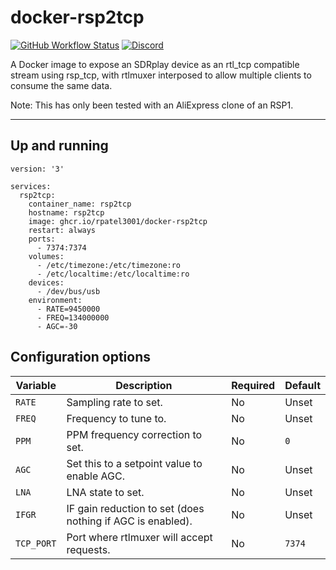 # docker-rsp2tcp
[![GitHub Workflow Status](https://img.shields.io/github/workflow/status/rpatel3001/docker-rsptcp/Deploy%20to%20ghcr.io)](https://github.com/rpatel3001/docker-rsptcp/actions/workflows/deploy.yml)
[![Discord](https://img.shields.io/discord/734090820684349521)](https://discord.gg/sTf9uYF)

A Docker image to expose an SDRplay device as an rtl_tcp compatible stream using rsp_tcp, with rtlmuxer interposed to allow multiple clients to consume the same data.

Note: This has only been tested with an AliExpress clone of an RSP1.

---

## Up and running

```
version: '3'

services:
  rsp2tcp:
    container_name: rsp2tcp
    hostname: rsp2tcp
    image: ghcr.io/rpatel3001/docker-rsp2tcp
    restart: always
    ports:
      - 7374:7374
    volumes:
      - /etc/timezone:/etc/timezone:ro
      - /etc/localtime:/etc/localtime:ro
    devices:
      - /dev/bus/usb
    environment:
      - RATE=9450000
      - FREQ=134000000
      - AGC=-30
```

## Configuration options

| Variable | Description | Required | Default |
|----------|-------------|---------|--------|
| `RATE` | Sampling rate to set. | No | Unset |
| `FREQ` | Frequency to tune to. | No | Unset |
| `PPM` | PPM frequency correction to set. | No | `0` |
| `AGC` | Set this to a setpoint value to enable AGC. | No | Unset |
| `LNA` | LNA state to set. | No | Unset |
| `IFGR` | IF gain reduction to set (does nothing if AGC is enabled). | No | Unset |
| `TCP_PORT` | Port where rtlmuxer will accept requests. | No | `7374` |
